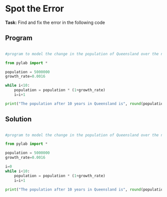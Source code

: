 # Spot the Error

**Task:** Find and fix the error in the following code


## Program
```python

#program to model the change in the population of Queensland over the next 10 years based on a growth rate of 1.6%

from pylab import *

population = 5000000
growth_rate=0.0016

while i<10:
    population = population * (1+growth_rate)
    i=i+1

print("The population after 10 years in Queensland is", round(population))

```

## Solution
```python

#program to model the change in the population of Queensland over the next 10 years based on a growth rate of 1.6%

from pylab import *

population = 5000000
growth_rate=0.0016

i=0
while i<10:
    population = population * (1+growth_rate)
    i=i+1

print("The population after 10 years in Queensland is", round(population))

```
